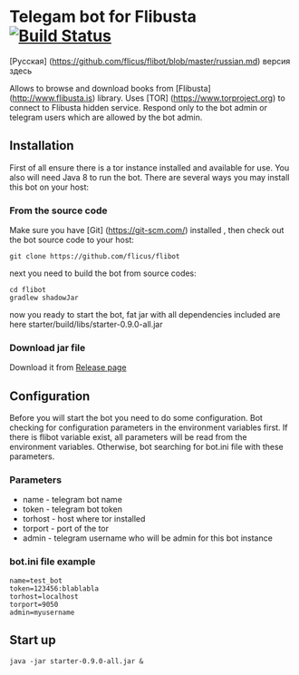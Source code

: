# Telegam bot for Flibusta [![Build Status](https://travis-ci.org/flicus/flibot.png)](https://travis-ci.org/flicus/flibot)
[Русская] (https://github.com/flicus/flibot/blob/master/russian.md) версия здесь

Allows to browse and download books from [Flibusta] (http://www.flibusta.is) library. Uses [TOR] (https://www.torproject.org) to connect to Flibusta hidden service. Respond only to the bot admin or telegram users which are allowed by the bot admin.
## Installation
First of all ensure there is a tor instance installed and available for use. You also will need Java 8 to run the bot. There are several ways you may install this bot on your host:
### From the source code
Make sure you have [Git] (https://git-scm.com/) installed , then check out the bot source code to your host:
```
git clone https://github.com/flicus/flibot
```
next you need to build the bot from source codes:
```
cd flibot
gradlew shadowJar
```
now you ready to start the bot, fat jar with all dependencies included are here starter/build/libs/starter-0.9.0-all.jar  
### Download jar file
 Download it from [Release page](https://github.com/flicus/flibot/releases)
## Configuration
Before you will start the bot you need to do some configuration. Bot checking for configuration parameters in the environment variables first. If there is flibot variable exist, all parameters will be read from the environment variables. Otherwise, bot searching for bot.ini file with these parameters.
### Parameters
- name    - telegram bot name
- token   - telegram bot token
- torhost - host where tor installed 
- torport - port of the tor
- admin   - telegram username who will be admin for this bot instance

### bot.ini file example
```
name=test_bot
token=123456:blablabla
torhost=localhost
torport=9050
admin=myusername
```
## Start up
```
java -jar starter-0.9.0-all.jar &
```